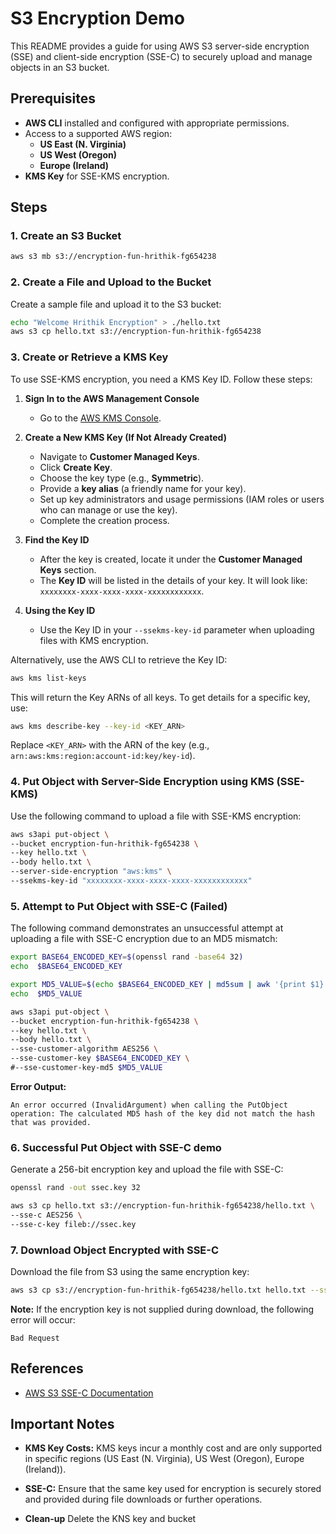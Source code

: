 # S3 Encryption Demo

This README provides a guide for using AWS S3 server-side encryption (SSE) and client-side encryption (SSE-C) to securely upload and manage objects in an S3 bucket. 

## Prerequisites

- **AWS CLI** installed and configured with appropriate permissions.
- Access to a supported AWS region: 
  - **US East (N. Virginia)**
  - **US West (Oregon)**
  - **Europe (Ireland)**
- **KMS Key** for SSE-KMS encryption.

## Steps

### 1. Create an S3 Bucket
```sh
aws s3 mb s3://encryption-fun-hrithik-fg654238
```

### 2. Create a File and Upload to the Bucket
Create a sample file and upload it to the S3 bucket:
```sh
echo "Welcome Hrithik Encryption" > ./hello.txt
aws s3 cp hello.txt s3://encryption-fun-hrithik-fg654238
```

### 3. Create or Retrieve a KMS Key
To use SSE-KMS encryption, you need a KMS Key ID. Follow these steps:

1. **Sign In to the AWS Management Console**
   - Go to the [AWS KMS Console](https://console.aws.amazon.com/kms).

2. **Create a New KMS Key (If Not Already Created)**
   - Navigate to **Customer Managed Keys**.
   - Click **Create Key**.
   - Choose the key type (e.g., **Symmetric**).
   - Provide a **key alias** (a friendly name for your key).
   - Set up key administrators and usage permissions (IAM roles or users who can manage or use the key).
   - Complete the creation process.

3. **Find the Key ID**
   - After the key is created, locate it under the **Customer Managed Keys** section.
   - The **Key ID** will be listed in the details of your key. It will look like:  
     `xxxxxxxx-xxxx-xxxx-xxxx-xxxxxxxxxxxx`.

4. **Using the Key ID**
   - Use the Key ID in your `--ssekms-key-id` parameter when uploading files with KMS encryption.

Alternatively, use the AWS CLI to retrieve the Key ID:

```sh
aws kms list-keys
```

This will return the Key ARNs of all keys. To get details for a specific key, use:

```sh
aws kms describe-key --key-id <KEY_ARN>
```
Replace `<KEY_ARN>` with the ARN of the key (e.g., `arn:aws:kms:region:account-id:key/key-id`).

### 4. Put Object with Server-Side Encryption using KMS (SSE-KMS)
Use the following command to upload a file with SSE-KMS encryption:
```sh
aws s3api put-object \
--bucket encryption-fun-hrithik-fg654238 \
--key hello.txt \
--body hello.txt \
--server-side-encryption "aws:kms" \
--ssekms-key-id "xxxxxxxx-xxxx-xxxx-xxxx-xxxxxxxxxxxx"
```

### 5. Attempt to Put Object with SSE-C (Failed)
The following command demonstrates an unsuccessful attempt at uploading a file with SSE-C encryption due to an MD5 mismatch:
```sh
export BASE64_ENCODED_KEY=$(openssl rand -base64 32)
echo  $BASE64_ENCODED_KEY

export MD5_VALUE=$(echo $BASE64_ENCODED_KEY | md5sum | awk '{print $1}' | base64 -w0)
echo  $MD5_VALUE

aws s3api put-object \
--bucket encryption-fun-hrithik-fg654238 \
--key hello.txt \
--body hello.txt \
--sse-customer-algorithm AES256 \
--sse-customer-key $BASE64_ENCODED_KEY \
#--sse-customer-key-md5 $MD5_VALUE
```
**Error Output:**
```
An error occurred (InvalidArgument) when calling the PutObject operation: The calculated MD5 hash of the key did not match the hash that was provided.
```

### 6. Successful Put Object with SSE-C demo
Generate a 256-bit encryption key and upload the file with SSE-C:
```sh
openssl rand -out ssec.key 32

aws s3 cp hello.txt s3://encryption-fun-hrithik-fg654238/hello.txt \
--sse-c AES256 \
--sse-c-key fileb://ssec.key
```

### 7. Download Object Encrypted with SSE-C 
Download the file from S3 using the same encryption key:
```sh
aws s3 cp s3://encryption-fun-hrithik-fg654238/hello.txt hello.txt --sse-c AES256 --sse-c-key fileb://ssec.key
```
**Note:** If the encryption key is not supplied during download, the following error will occur:
```
Bad Request
```

## References
- [AWS S3 SSE-C Documentation](https://catalog.us-east-1.prod.workshops.aws/workshops/aad9ff1e-b607-45bc-893f-121ea5224f24/en-US/s3/serverside/ssec)

## Important Notes
- **KMS Key Costs:** KMS keys incur a monthly cost and are only supported in specific regions (US East (N. Virginia), US West (Oregon), Europe (Ireland)).
- **SSE-C:** Ensure that the same key used for encryption is securely stored and provided during file downloads or further operations.

- **Clean-up** Delete the KNS key and bucket